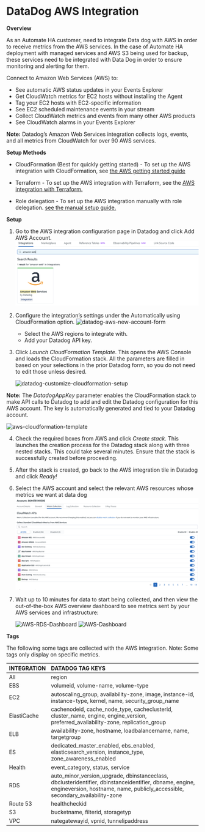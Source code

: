 # DataDog AWS Integration

**Overview**

As an Automate HA customer, need to integrate Data dog with AWS in order to receive metrics from the AWS services. In the case of Automate HA deployment with managed services and AWS S3 being used for backup, these services need to be integrated with Data Dog in order to ensure monitoring and alerting for them.

Connect to Amazon Web Services (AWS) to:

+ See automatic AWS status updates in your Events Explorer
+ Get CloudWatch metrics for EC2 hosts without installing the Agent
+ Tag your EC2 hosts with EC2-specific information
+ See EC2 scheduled maintenance events in your stream
+ Collect CloudWatch metrics and events from many other AWS products
+ See CloudWatch alarms in your Events Explorer

**Note:** Datadog’s Amazon Web Services integration collects logs, events, and all metrics from CloudWatch for over 90 AWS services.

**Setup Methods**
* CloudFormation (Best for quickly getting started) - To set up the AWS integration with CloudFormation, see [the AWS getting started guide](https://docs.datadoghq.com/getting_started/integrations/aws/)

* Terraform - To set up the AWS integration with Terraform, see the [AWS integration with Terraform.](https://docs.datadoghq.com/integrations/guide/aws-terraform-setup/)

* Role delegation - To set up the AWS integration manually with role delegation. [see the manual setup guide.](https://docs.datadoghq.com/integrations/guide/aws-manual-setup/?tab=roledelegation)


**Setup**
1. Go to the AWS integration configuration page in Datadog and click Add AWS Account.
![AWS-Integration](Images/AWS-Integration.png)
1. Configure the integration’s settings under the Automatically using CloudFormation option.
    ![datadog-aws-new-account-form](Images/datadog-aws-new-account-form.png)
   + Select the AWS regions to integrate with.
   + Add your Datadog API key.

2. Click *Launch CloudFormation Template*. This opens the AWS Console and loads the CloudFormation stack. All the parameters are filled in based on your selections in the prior Datadog form, so you do not need to edit those unless desired.

    ![datadog-customize-cloudformation-setup](Images/datadog-customize-cloudformation-setup.png)

**Note:** The *DatadogAppKey* parameter enables the CloudFormation stack to make API calls to Datadog to add and edit the Datadog configuration for this AWS account. The key is automatically generated and tied to your Datadog account.

![aws-cloudformation-template](Images/aws-cloudformation-quick-create-stack-1.png)

4. Check the required boxes from AWS and click *Create stack*. This launches the creation process for the Datadog stack along with three nested stacks. This could take several minutes. Ensure that the stack is successfully created before proceeding.

5. After the stack is created, go back to the AWS integration tile in Datadog and click *Ready!*
6. Select the AWS account and select the relevant AWS resources whose metrics we want at data dog
![AWS-Metrics-Select](Images/Metrics-select.png)

7. Wait up to 10 minutes for data to start being collected, and then view the out-of-the-box AWS overview dashboard to see metrics sent by your AWS services and infrastructure:

    ![AWS-RDS-Dashboard](Images/datadog-rds-dashboard.png)
    ![AWS-Dashboard](Images/aws-dashboard_overview.png)

**Tags**

The following some tags are collected with the AWS integration. Note: Some tags only display on specific metrics.

| INTEGRATION | DATADOG TAG KEYS |
| :--- | :-- |
|All|region|
EBS |	volumeid, volume-name, volume-type
EC2 |	autoscaling_group, availability-zone, image, instance-id, instance-type, kernel, name, security_group_name
ElastiCache |	cachenodeid, cache_node_type, cacheclusterid, cluster_name, engine, engine_version, preferred_availability-zone, replication_group
ELB |	availability-zone, hostname, loadbalancername, name, targetgroup
ES |	dedicated_master_enabled, ebs_enabled, elasticsearch_version, instance_type, zone_awareness_enabled
Health |	event_category, status, service
RDS |	auto_minor_version_upgrade, dbinstanceclass, dbclusteridentifier, dbinstanceidentifier, dbname, engine, engineversion, hostname, name, publicly_accessible, secondary_availability-zone
Route 53 |	healthcheckid
S3 |	bucketname, filterid, storagetyp
VPC |	nategatewayid, vpnid, tunnelipaddress
